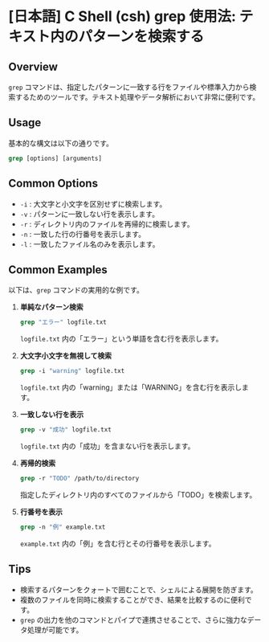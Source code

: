 # [日本語] C Shell (csh) grep 使用法: テキスト内のパターンを検索する

## Overview
`grep` コマンドは、指定したパターンに一致する行をファイルや標準入力から検索するためのツールです。テキスト処理やデータ解析において非常に便利です。

## Usage
基本的な構文は以下の通りです。

```csh
grep [options] [arguments]
```

## Common Options
- `-i` : 大文字と小文字を区別せずに検索します。
- `-v` : パターンに一致しない行を表示します。
- `-r` : ディレクトリ内のファイルを再帰的に検索します。
- `-n` : 一致した行の行番号を表示します。
- `-l` : 一致したファイル名のみを表示します。

## Common Examples
以下は、`grep` コマンドの実用的な例です。

1. **単純なパターン検索**
   ```csh
   grep "エラー" logfile.txt
   ```
   `logfile.txt` 内の「エラー」という単語を含む行を表示します。

2. **大文字小文字を無視して検索**
   ```csh
   grep -i "warning" logfile.txt
   ```
   `logfile.txt` 内の「warning」または「WARNING」を含む行を表示します。

3. **一致しない行を表示**
   ```csh
   grep -v "成功" logfile.txt
   ```
   `logfile.txt` 内の「成功」を含まない行を表示します。

4. **再帰的検索**
   ```csh
   grep -r "TODO" /path/to/directory
   ```
   指定したディレクトリ内のすべてのファイルから「TODO」を検索します。

5. **行番号を表示**
   ```csh
   grep -n "例" example.txt
   ```
   `example.txt` 内の「例」を含む行とその行番号を表示します。

## Tips
- 検索するパターンをクォートで囲むことで、シェルによる展開を防ぎます。
- 複数のファイルを同時に検索することができ、結果を比較するのに便利です。
- `grep` の出力を他のコマンドとパイプで連携させることで、さらに強力なデータ処理が可能です。